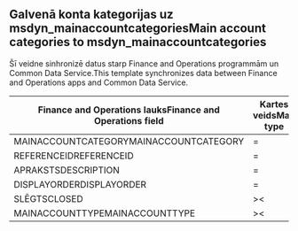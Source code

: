 ## <a name="main-account-categories-to-msdyn_mainaccountcategories"></a><span data-ttu-id="d460e-101">Galvenā konta kategorijas uz msdyn_mainaccountcategories</span><span class="sxs-lookup"><span data-stu-id="d460e-101">Main account categories to msdyn_mainaccountcategories</span></span>

<span data-ttu-id="d460e-102">Šī veidne sinhronizē datus starp Finance and Operations programmām un Common Data Service.</span><span class="sxs-lookup"><span data-stu-id="d460e-102">This template synchronizes data between Finance and Operations apps and Common Data Service.</span></span>

<span data-ttu-id="d460e-103">Finance and Operations lauks</span><span class="sxs-lookup"><span data-stu-id="d460e-103">Finance and Operations field</span></span> | <span data-ttu-id="d460e-104">Kartes veids</span><span class="sxs-lookup"><span data-stu-id="d460e-104">Map type</span></span> | <span data-ttu-id="d460e-105">Cits Dynamics 365 lauks</span><span class="sxs-lookup"><span data-stu-id="d460e-105">Other Dynamics 365 field</span></span> | <span data-ttu-id="d460e-106">Noklusējuma vērtība</span><span class="sxs-lookup"><span data-stu-id="d460e-106">Default value</span></span>
---|---|---|---
<span data-ttu-id="d460e-107">MAINACCOUNTCATEGORY</span><span class="sxs-lookup"><span data-stu-id="d460e-107">MAINACCOUNTCATEGORY</span></span> | = | <span data-ttu-id="d460e-108">msdyn_mainaccountcategory</span><span class="sxs-lookup"><span data-stu-id="d460e-108">msdyn_mainaccountcategory</span></span> | 
<span data-ttu-id="d460e-109">REFERENCEID</span><span class="sxs-lookup"><span data-stu-id="d460e-109">REFERENCEID</span></span> | = | <span data-ttu-id="d460e-110">msdyn_referenceid</span><span class="sxs-lookup"><span data-stu-id="d460e-110">msdyn_referenceid</span></span> | 
<span data-ttu-id="d460e-111">APRAKSTS</span><span class="sxs-lookup"><span data-stu-id="d460e-111">DESCRIPTION</span></span> | = | <span data-ttu-id="d460e-112">msdyn_description</span><span class="sxs-lookup"><span data-stu-id="d460e-112">msdyn_description</span></span> | 
<span data-ttu-id="d460e-113">DISPLAYORDER</span><span class="sxs-lookup"><span data-stu-id="d460e-113">DISPLAYORDER</span></span> | = | <span data-ttu-id="d460e-114">msdyn_displayorder</span><span class="sxs-lookup"><span data-stu-id="d460e-114">msdyn_displayorder</span></span> | 
<span data-ttu-id="d460e-115">SLĒGTS</span><span class="sxs-lookup"><span data-stu-id="d460e-115">CLOSED</span></span> | >< | <span data-ttu-id="d460e-116">msdyn_closed</span><span class="sxs-lookup"><span data-stu-id="d460e-116">msdyn_closed</span></span> | 
<span data-ttu-id="d460e-117">MAINACCOUNTTYPE</span><span class="sxs-lookup"><span data-stu-id="d460e-117">MAINACCOUNTTYPE</span></span> | >< | <span data-ttu-id="d460e-118">msdyn_mainaccounttypevalue</span><span class="sxs-lookup"><span data-stu-id="d460e-118">msdyn_mainaccounttypevalue</span></span> | 
